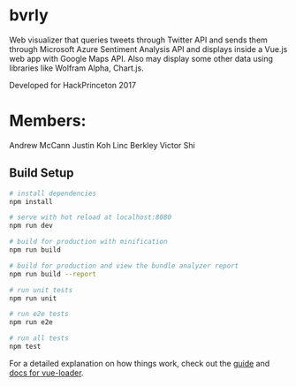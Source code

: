 # bvrly

Web visualizer that queries tweets through Twitter API and sends them through Microsoft Azure Sentiment Analysis API and displays inside a Vue.js web app with Google Maps API. Also may display some other data using libraries like Wolfram Alpha, Chart.js.

Developed for HackPrinceton 2017

# Members:

Andrew McCann
Justin Koh
Linc Berkley
Victor Shi

## Build Setup

``` bash
# install dependencies
npm install

# serve with hot reload at localhost:8080
npm run dev

# build for production with minification
npm run build

# build for production and view the bundle analyzer report
npm run build --report

# run unit tests
npm run unit

# run e2e tests
npm run e2e

# run all tests
npm test
```

For a detailed explanation on how things work, check out the [guide](http://vuejs-templates.github.io/webpack/) and [docs for vue-loader](http://vuejs.github.io/vue-loader).
